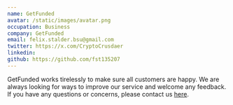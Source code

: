 ```yaml
---
name: GetFunded
avatar: /static/images/avatar.png
occupation: Business
company: GetFunded
email: felix.stalder.bsu@gmail.com
twitter: https://x.com/CryptoCrusdaer
linkedin: 
github: https://github.com/fst135207
---
```


GetFunded works tirelessly to make sure all customers are happy. We are always looking for ways to improve our service and welcome any feedback. If you have any questions or concerns, please contact us [here](mailto:felix.stalder.bsu@gmail.com).
